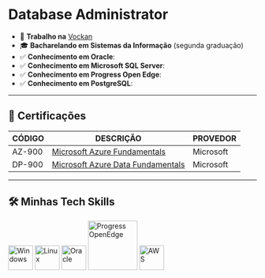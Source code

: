 # Database Administrator

- 💼 **Trabalho na** [Vockan](https://vockan.com/)
- 🎓 **Bacharelando em Sistemas da Informação** (segunda graduação)
- ✅ **Conhecimento em Oracle**:
- ✅ **Conhecimento em Microsoft SQL Server**:
- ✅ **Conhecimento em Progress Open Edge**:
- ✅ **Conhecimento em PostgreSQL**:


---

## 🎯 Certificações

| **CÓDIGO**   | **DESCRIÇÃO**                                           | **PROVEDOR**  |
|--------------|---------------------------------------------------------|---------------|
| AZ-900       | [Microsoft Azure Fundamentals](#)                       | Microsoft     |
| DP-900       | [Microsoft Azure Data Fundamentals](#)                  | Microsoft     |

---

## 🛠️ Minhas Tech Skills

<p align="left">
  <img src="https://cdn.jsdelivr.net/gh/devicons/devicon/icons/windows8/windows8-original.svg" alt="Windows" width="50" height="50"/>
  <img src="https://cdn.jsdelivr.net/gh/devicons/devicon/icons/linux/linux-original.svg" alt="Linux" width="50" height="50"/>
  <img src="https://cdn.jsdelivr.net/gh/devicons/devicon/icons/oracle/oracle-original.svg" alt="Oracle" width="50" height="50"/>
  <img src="https://i.imgur.com/xgbWjVt.png" alt="Progress OpenEdge" width="100"/>
  <img src="https://i.imgur.com/uYVcbxK.png" alt="AWS" width="50" height="50"/>
</p>
